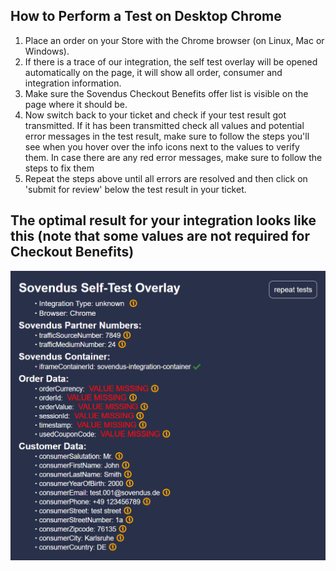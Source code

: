 ## How to Perform a Test on Desktop Chrome

1. Place an order on your Store with the Chrome browser (on Linux, Mac or Windows).
2. If there is a trace of our integration, the self test overlay will be opened automatically on the page, it will show all order, consumer and integration information.
3. Make sure the Sovendus Checkout Benefits offer list is visible on the page where it should be.
4. Now switch back to your ticket and check if your test result got transmitted. If it has been transmitted check all values and potential error messages in the test result, make sure to follow the steps you'll see when you hover over the info icons next to the values to verify them. In case there are any red error messages, make sure to follow the steps to fix them
5. Repeat the steps above until all errors are resolved and then click on 'submit for review' below the test result in your ticket.

## The optimal result for your integration looks like this (note that some values are not required for Checkout Benefits)

![CB image](https://raw.githubusercontent.com/Sovendus-GmbH/Sovendus-Integration-Selftester-Browser-Plugin/main/docs/CheckoutBenefits.png)